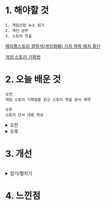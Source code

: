 # 1. 해야할 것
```
1. 게임산업 뉴스 읽기
2. 개인 공부
3. 스토리 연출
```
[메이플스토리 결정석(게임화폐) 가치 하락 패치 중단](https://www.gamemeca.com/view.php?gid=1744740)

[게임 스토리 기획법](https://rockmannetwork.tistory.com/entry/%EA%B2%8C%EC%9E%84%EA%B8%B0%ED%9A%8D-%EA%B2%8C%EC%9E%84%EC%8B%9C%EB%82%98%EB%A6%AC%EC%98%A4%EA%B2%8C%EC%9E%84%EC%8A%A4%ED%86%A0%EB%A6%AC-%EA%B0%9C%EB%A1%A0)

# 2. 오늘 배운 것
```
오전
게임 스토리 기획법을 읽고 스토리 연출 문서 제작

오후
스토리 단서 내용 작성
```
<details>
<summary>오전</summary>

### 1. PTSD 치료에 관한 것
```
주인공은 PTSD가 악화됨으로써 다시 한번 병원을 찾은 상태이다.
심리치료하는 과정을 공부하고 이것을 연출로 사용하기 위해 관련 레퍼런스를 찾아봤다.
```
![image](https://github.com/JM94Ent/TIL-WIL/assets/143363550/3fe41115-2ca1-4007-b53b-7782fb7def8a)

****
### 2. 게임 스토리의 근거 정리

![image](https://github.com/JM94Ent/TIL-WIL/assets/143363550/eb181595-e78a-4b8a-950f-cbbe9423ac39)
****
</details>


<details>
<summary>오후</summary>

### 1. 게임 스토리 표현을 위한 레퍼런스
```
6.25 전쟁 수기 참고

전쟁의 참혹함을 수기를 통해 엿보고자 찾아보았다.
```
![image](https://github.com/JM94Ent/TIL-WIL/assets/143363550/652b46ee-7c72-4614-b6f9-e575b367c1e4)

</details>




# 3. 개선
```

```
<details>
<summary>접기/펼치기</summary>


</details>



# 4. 느낀점
```

```



